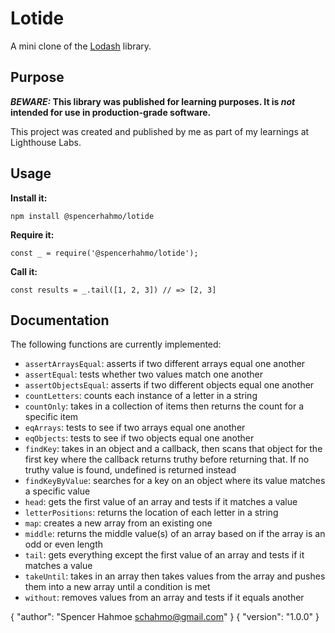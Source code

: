 # Lotide

A mini clone of the [Lodash](https://lodash.com) library.

## Purpose

**_BEWARE:_ This library was published for learning purposes. It is _not_ intended for use in production-grade software.**

This project was created and published by me as part of my learnings at Lighthouse Labs. 

## Usage

**Install it:**

`npm install @spencerhahmo/lotide`

**Require it:**

`const _ = require('@spencerhahmo/lotide');`

**Call it:**

`const results = _.tail([1, 2, 3]) // => [2, 3]`

## Documentation

The following functions are currently implemented:

* `assertArraysEqual`: asserts if two different arrays equal one another
* `assertEqual`: tests whether two values match one another
* `assertObjectsEqual`: asserts if two different objects equal one another
* `countLetters`: counts each instance of a letter in a string
* `countOnly`: takes in a collection of items then returns the count for a specific item
* `eqArrays`: tests to see if two arrays equal one another
* `eqObjects`: tests to see if two objects equal one another
* `findKey`: takes in an object and a callback, then scans that object for the first key where the callback returns truthy before returning that. If no truthy value is found, undefined is returned instead
* `findKeyByValue`: searches for a key on an object where its value matches a specific value
* `head`: gets the first value of an array and tests if it matches a value
* `letterPositions`: returns the location of each letter in a string
* `map`: creates a new array from an existing one
* `middle`: returns the middle value(s) of an array based on if the array is an odd or even length
* `tail`: gets everything except the first value of an array and tests if it matches a value
* `takeUntil`: takes in an array then takes values from the array and pushes them into a new array until a condition is met
* `without`: removes values from an array and tests if it equals another

 
{
  "author": "Spencer Hahmoe <schahmo@gmail.com>"
}
{
  "version": "1.0.0"
}